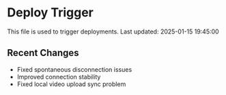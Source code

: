 # Deploy Trigger

This file is used to trigger deployments. Last updated: 2025-01-15 19:45:00

## Recent Changes
- Fixed spontaneous disconnection issues
- Improved connection stability
- Fixed local video upload sync problem